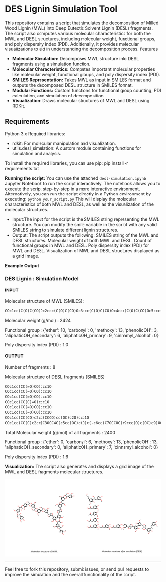 # DES Lignin Simulation Tool

This repository contains a script that simulates the decomposition of Milled Wood Lignin (MWL) into Deep Eutectic Solvent Lignin (DESL) fragments. The script also computes various molecular characteristics for both the MWL and DESL structures, including molecular weight, functional groups, and poly dispersity index (PDI). Additionally, it provides molecular visualizations to aid in understanding the decomposition process.
Features

- **Molecular Simulation:** Decomposes MWL structure into DESL fragments using a simulation function.
- **Molecular Characteristics:** Computes important molecular properties like molecular weight, functional groups, and poly dispersity index (PDI).
- **SMILES Representation:** Takes MWL as input in SMILES format and outputs the decomposed DESL structure in SMILES format.
- **Modular Functions:** Custom functions for functional group counting, PDI calculation, and simulation of decomposition.
- **Visualization:** Draws molecular structures of MWL and DESL using RDKit.

## **Requirements**

Python 3.x
Required libraries:

- rdkit: For molecular manipulation and visualization.
- utils.desl_simulation: A custom module containing functions for simulation and analysis.

To install the required libraries, you can use pip:
pip install -r requirements.txt

**Running the script:**
You can use the attached `desl-simulation.ipynb` Jupyter Notebook to run the script interactively. The notebook allows you to execute the script step-by-step in a more interactive environment.
Alternatively, you can run the script directly in a Python environment by executing: `python your_script.py`
This will display the molecular characteristics of both MWL and DESL, as well as the visualization of the molecular structures.

- Input:The input for the script is the SMILES string representing the MWL structure. You can modify the smile variable in the script with any valid SMILES string to simulate different lignin structures.
- Output:
  The script outputs the following:
  SMILES string of the MWL and DESL structures.
  Molecular weight of both MWL and DESL.
  Count of functional groups in MWL and DESL.
  Poly dispersity index (PDI) for MWL and DESL.
  Visualization of MWL and DESL structures displayed as a grid image.

**Example Output**

### DES Lignin : Simulation Model

#### INPUT

Molecular structure of MWL (SMILES) :

```markdown
COc1cc(C(O)C(CO)Oc2ccc(C(O)C(CO)Oc3ccc(C(O)C(CO)Oc4ccc(C(O)C(CO)Oc5ccc(C(O)C(CO)Oc6ccc(C7OCC8C(c9cc(OC)c%10c(c9)-c9cc(C%11OCC%12C(c%13cc(OC)c%14c(c%13)C(CO)C(c%13ccc(OC(CO)C(O)c%15ccc(O)c(OC)c%15)c(OC)c%13)O%14)OCC%11%12)cc(OC)c9OC(CO)C(c9cc(OC)c%11c(c9)C(CO)C(c9ccc(O)c(OC)c9)O%11)O%10)OCC78)cc6OC)cc5OC)cc4OC)cc3OC)cc2OC)ccc1O
```

Molecular weight (g/mol)           : 2424

Functional group                   : {'ether': 10, 'carbonyl': 0, 'methoxy': 13, 'phenolicOH': 3, 'aliphaticOH_secondary': 6, 'aliphaticOH_primary': 9, 'cinnamyl_alcohol': 0}

Poly dispersity index (PDI)        : 1.0

#### OUTPUT

Number of fragments  : 8

Molecular structure of DESL fragments (SMILES)

```markdown
COc1cc(CC(=O)CO)ccc1O
COc1cc(CC(=O)CO)ccc1O
COc1cc(CC(=O)CO)ccc1O
COc1cc(CC(C)=O)ccc1O
COc1cc(CC(=O)CO)ccc1O
COc1cc(CC(=O)CO)ccc1O
COc1cc(CC(CO)c2cc(CCCO)cc(OC)c2O)ccc1O
COc1cc(CC(C)c2cc(C3OCC4C(c5cc(OC)c(O)c(-c6cc(C7OCC8C(c9ccc(O)c(OC)c9)OCC78)cc(OC)c6O)c5)OCC34)cc(OC)c2O)ccc1O
```

Total Molecular weight (g/mol) of all fragments : 2400

Functional group                                 : {'ether': 0, 'carbonyl': 6, 'methoxy': 13, 'phenolicOH': 13, 'aliphaticOH_secondary': 0, 'aliphaticOH_primary': 7, 'cinnamyl_alcohol': 0}

Poly dispersity index (PDI)                      : 1.6

**Visualization:**
The script also generates and displays a grid image of the MWL and DESL fragments molecular structures.

![1735865819136](image/README/1735865819136.png)

<hr/>
Feel free to fork this repository, submit issues, or send pull requests to improve the simulation and the overall functionality of the script.
